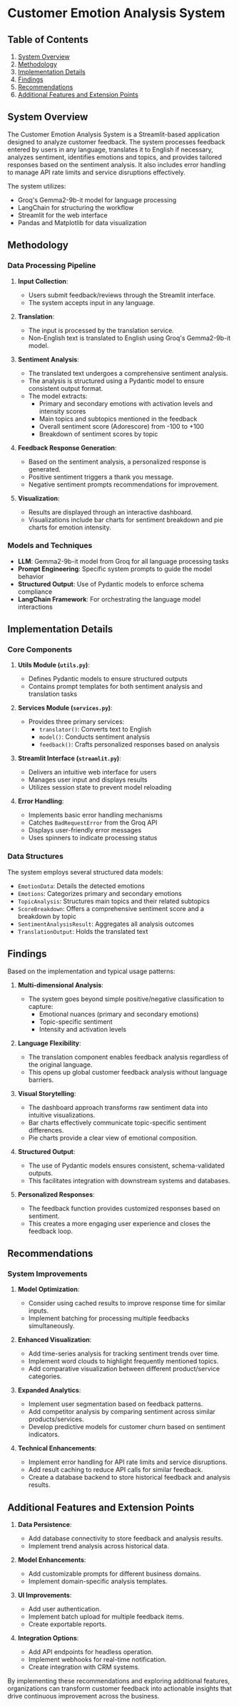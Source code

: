 # Customer Emotion Analysis System

## Table of Contents
1. [System Overview](#system-overview)
2. [Methodology](#methodology)
3. [Implementation Details](#implementation-details)
4. [Findings](#findings)
5. [Recommendations](#recommendations)
6. [Additional Features and Extension Points](#additional-features-and-extension-points)

## System Overview

The Customer Emotion Analysis System is a Streamlit-based application designed to analyze customer feedback. The system processes feedback entered by users in any language, translates it to English if necessary, analyzes sentiment, identifies emotions and topics, and provides tailored responses based on the sentiment analysis. It also includes error handling to manage API rate limits and service disruptions effectively.

The system utilizes:
- Groq's Gemma2-9b-it model for language processing
- LangChain for structuring the workflow
- Streamlit for the web interface
- Pandas and Matplotlib for data visualization

## Methodology

### Data Processing Pipeline

1. **Input Collection**:
   - Users submit feedback/reviews through the Streamlit interface.
   - The system accepts input in any language.

2. **Translation**:
   - The input is processed by the translation service.
   - Non-English text is translated to English using Groq's Gemma2-9b-it model.

3. **Sentiment Analysis**:
   - The translated text undergoes a comprehensive sentiment analysis.
   - The analysis is structured using a Pydantic model to ensure consistent output format.
   - The model extracts:
     - Primary and secondary emotions with activation levels and intensity scores
     - Main topics and subtopics mentioned in the feedback
     - Overall sentiment score (Adorescore) from -100 to +100
     - Breakdown of sentiment scores by topic

4. **Feedback Response Generation**:
   - Based on the sentiment analysis, a personalized response is generated.
   - Positive sentiment triggers a thank you message.
   - Negative sentiment prompts recommendations for improvement.

5. **Visualization**:
   - Results are displayed through an interactive dashboard.
   - Visualizations include bar charts for sentiment breakdown and pie charts for emotion intensity.

### Models and Techniques

- **LLM**: Gemma2-9b-it model from Groq for all language processing tasks
- **Prompt Engineering**: Specific system prompts to guide the model behavior
- **Structured Output**: Use of Pydantic models to enforce schema compliance
- **LangChain Framework**: For orchestrating the language model interactions

## Implementation Details

### Core Components

1. **Utils Module (`utils.py`)**:
   - Defines Pydantic models to ensure structured outputs
   - Contains prompt templates for both sentiment analysis and translation tasks

2. **Services Module (`services.py`)**:
   - Provides three primary services:
     - `translator()`: Converts text to English
     - `model()`: Conducts sentiment analysis
     - `feedback()`: Crafts personalized responses based on analysis

3. **Streamlit Interface (`streamlit.py`)**:
   - Delivers an intuitive web interface for users
   - Manages user input and displays results
   - Utilizes session state to prevent model reloading

4. **Error Handling**:
   - Implements basic error handling mechanisms
   - Catches `BadRequestError` from the Groq API
   - Displays user-friendly error messages
   - Uses spinners to indicate processing status

### Data Structures

The system employs several structured data models:
- `EmotionData`: Details the detected emotions
- `Emotions`: Categorizes primary and secondary emotions
- `TopicAnalysis`: Structures main topics and their related subtopics
- `ScoreBreakdown`: Offers a comprehensive sentiment score and a breakdown by topic
- `SentimentAnalysisResult`: Aggregates all analysis outcomes
- `TranslationOutput`: Holds the translated text

## Findings

Based on the implementation and typical usage patterns:

1. **Multi-dimensional Analysis**:
   - The system goes beyond simple positive/negative classification to capture:
     - Emotional nuances (primary and secondary emotions)
     - Topic-specific sentiment
     - Intensity and activation levels

2. **Language Flexibility**:
   - The translation component enables feedback analysis regardless of the original language.
   - This opens up global customer feedback analysis without language barriers.

3. **Visual Storytelling**:
   - The dashboard approach transforms raw sentiment data into intuitive visualizations.
   - Bar charts effectively communicate topic-specific sentiment differences.
   - Pie charts provide a clear view of emotional composition.

4. **Structured Output**:
   - The use of Pydantic models ensures consistent, schema-validated outputs.
   - This facilitates integration with downstream systems and databases.

5. **Personalized Responses**:
   - The feedback function provides customized responses based on sentiment.
   - This creates a more engaging user experience and closes the feedback loop.

## Recommendations

### System Improvements

1. **Model Optimization**:
   - Consider using cached results to improve response time for similar inputs.
   - Implement batching for processing multiple feedbacks simultaneously.

2. **Enhanced Visualization**:
   - Add time-series analysis for tracking sentiment trends over time.
   - Implement word clouds to highlight frequently mentioned topics.
   - Add comparative visualization between different product/service categories.

3. **Expanded Analytics**:
   - Implement user segmentation based on feedback patterns.
   - Add competitor analysis by comparing sentiment across similar products/services.
   - Develop predictive models for customer churn based on sentiment indicators.

4. **Technical Enhancements**:
   - Implement error handling for API rate limits and service disruptions.
   - Add result caching to reduce API calls for similar feedback.
   - Create a database backend to store historical feedback and analysis results.

## Additional Features and Extension Points

1. **Data Persistence**:
   - Add database connectivity to store feedback and analysis results.
   - Implement trend analysis across historical data.

2. **Model Enhancements**:
   - Add customizable prompts for different business domains.
   - Implement domain-specific analysis templates.

3. **UI Improvements**:
   - Add user authentication.
   - Implement batch upload for multiple feedback items.
   - Create exportable reports.

4. **Integration Options**:
   - Add API endpoints for headless operation.
   - Implement webhooks for real-time notification.
   - Create integration with CRM systems.

By implementing these recommendations and exploring additional features, organizations can transform customer feedback into actionable insights that drive continuous improvement across the business.
